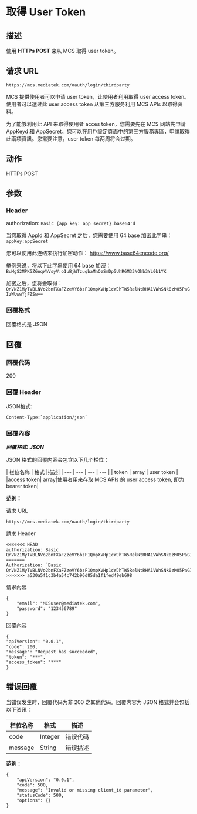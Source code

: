 # 取得 User Token

## 描述

使用 **HTTPs POST** 来从 MCS 取得 user token。


## 请求 URL

```
https://mcs.mediatek.com/oauth/login/thirdparty

```
MCS 提供使用者可以申请 user token，让使用者利用取得 user access token。 使用者可以透过此 user access token 从第三方服务利用 MCS APIs 以取得资料。

为了能够利用此 API 来取得使用者 acces token，您需要先在 MCS 网站先申请 AppKeyd 和 AppSecret。您可以在用戶設定頁面中的第三方服務專區，申請取得此兩項資訊。您需要注意，user token 每两周将会过期。


## 动作
HTTPs POST


## 参数
### Header

authorization: `Basic {app key: app secret}.base64'd`

当您取得 AppId 和 AppSecret 之后，您需要使用 64 base 加密此字串：`appKey:appSecret`

您可以使用此连结来执行加密动作：
https://www.base64encode.org/

举例来说，将以下此字串使用 64 base 加密：
 `BuMgS2MPK5Z6nqWhVsyV:o1uBjWTzuqbaMnQzSmDp5UhR6M33NOhb3YL0b1YK`

加密之后，您将会取得： `QnVNZ1MyTVBLNVo2bnFXaFZzeVY6bzF1QmpXVHp1cWJhTW5RelNtRHA1VWhSNk0zM05PaGIzWUwwYjFZSw==`


### 回覆格式

回覆格式是 JSON

## 回覆

### 回覆代码
200

### 回覆 Header

JSON格式:
```
Content-Type:`application/json`
```

### 回覆內容

***回覆格式: JSON***

JSON 格式的回覆内容会包含以下几个栏位：

| 栏位名称 | 格式 |描述|
| --- | --- | --- | --- |
| token | array | user token |
|access token| array|使用者用来存取 MCS APIs 的 user access token, 即为 bearer token|


**范例：**

请求 URL
```
https://mcs.mediatek.com/oauth/login/thirdparty
```

請求 Header
```
<<<<<<< HEAD
authorization: Basic QnVNZ1MyTVBLNVo2bnFXaFZzeVY6bzF1QmpXVHp1cWJhTW5RelNtRHA1VWhSNk0zM05PaGIzWUwwYjFZSw==
=======
Authorization: `Basic QnVNZ1MyTVBLNVo2bnFXaFZzeVY6bzF1QmpXVHp1cWJhTW5RelNtRHA1VWhSNk0zM05PaGIzWUwwYjFZSw==`
>>>>>>> a530a5f1c3b4a54c742b96d85da1f1fed49eb698
```


请求內容
```
{
    "email": "MCSuser@mediatek.com",
    "password": "123456789"
}
```

回覆內容

```
{
"apiVersion": "0.0.1",
"code": 200,
"message": "Request has succeeded",
"token": "***",
"access_token": "***"
}

```
## 错误回覆

当错误发生时，回覆代码为非 200 之其他代码。回覆内容为 JSON 格式并会包括以下资讯：

| 栏位名称 | 格式 |描述|
| --- | --- | --- |
| code | Integer | 错误代码 |
| message | String | 错误描述 |

**范例：**

```
{
    "apiVersion": "0.0.1",
    "code": 500,
    "message": "Invalid or missing client_id parameter",
    "statusCode": 500,
    "options": {}
}
```


